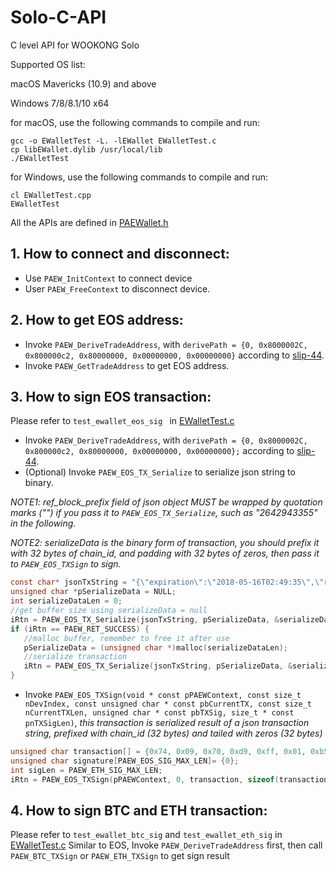 # Solo-C-API
C level API for WOOKONG Solo

Supported OS list:

macOS Mavericks (10.9) and above

Windows 7/8/8.1/10 x64

for macOS, use the following commands to compile and run:
```
gcc -o EWalletTest -L. -lEWallet EWalletTest.c
cp libEWallet.dylib /usr/local/lib
./EWalletTest
```

for Windows, use the following commands to compile and run:
```
cl EWalletTest.cpp
EWalletTest
```

All the APIs are defined in [PAEWallet.h](https://github.com/extropiescom/Solo-C-API/blob/master/PA_EWallet.h)


## 1. How to connect and disconnect:
   - Use `PAEW_InitContext` to connect device
   - User `PAEW_FreeContext` to disconnect device.
## 2. How to get EOS address:
   - Invoke `PAEW_DeriveTradeAddress`, with
   `derivePath = {0, 0x8000002C, 0x800000c2, 0x80000000, 0x00000000, 0x00000000}` according to [slip-44](https://github.com/satoshilabs/slips/blob/master/slip-0044.md).
   - Invoke `PAEW_GetTradeAddress` to get EOS address.
## 3. How to sign EOS transaction:
   Please refer to `test_ewallet_eos_sig ` in [EWalletTest.c](https://github.com/extropiescom/Solo-C-API/blob/master/EWalletTest.c)
   - Invoke `PAEW_DeriveTradeAddress`, with
   `derivePath = {0, 0x8000002C, 0x800000c2, 0x80000000, 0x00000000, 0x00000000};` according to [slip-44](https://github.com/satoshilabs/slips/blob/master/slip-0044.md).
   - (Optional) Invoke `PAEW_EOS_TX_Serialize` to serialize json string to binary.
   
   _NOTE1: ref_block_prefix field of json object MUST be wrapped by quotation marks ("") if you pass it to `PAEW_EOS_TX_Serialize`, such as \"2642943355\" in the following._
   
   _NOTE2: serializeData is the binary form of transaction, you should prefix it with 32 bytes of chain_id, and padding with 32 bytes of zeros, then pass it to `PAEW_EOS_TXSign` to sign._
   
   ```c
   const char* jsonTxString = "{\"expiration\":\"2018-05-16T02:49:35\",\"ref_block_num\":4105,\"ref_block_prefix\":\"2642943355\",\"max_net_usage_words\":0,\"max_cpu_usage_ms\":0,\"delay_sec\":0,\"context_free_actions\":[],\"actions\":[{\"account\":\"eosio\",\"name\":\"newaccount\",\"authorization\":[{\"actor\":\"eosio\",\"permission\":\"active\"}],\"data\":\"0000000000ea30550000000000000e3d01000000010003224c02ca019e9c0c969d2c8006b89275abeeb5b05af68f2cf5f497bd6e1aff6d01000000010000000100038d424cbe81564f1e4338d342a4dc2b70d848d8b026d3f783bc7c8e6c3c6733cf01000000\"}],\"transaction_extensions\":[],\"signatures\":[],\"context_free_data\":[]}";
   unsigned char *pSerializeData = NULL;
   int serializeDataLen = 0;
   //get buffer size using serializeData = null
   iRtn = PAEW_EOS_TX_Serialize(jsonTxString, pSerializeData, &serializeDataLen);
   if (iRtn == PAEW_RET_SUCCESS) {
      //malloc buffer, remember to free it after use
      pSerializeData = (unsigned char *)malloc(serializeDataLen);
      //serialize transaction
      iRtn = PAEW_EOS_TX_Serialize(jsonTxString, pSerializeData, &serializeDataLen);
   }
   ```   
   - Invoke `PAEW_EOS_TXSign(void * const pPAEWContext, const size_t nDevIndex, const unsigned char * const pbCurrentTX, const size_t nCurrentTXLen, unsigned char * const pbTXSig, size_t * const pnTXSigLen)`, 
   _this transaction is serialized result of a json transaction string, prefixed with chain_id (32 bytes) and tailed with zeros (32 bytes)_
   ```c
   unsigned char transaction[] = {0x74, 0x09, 0x70, 0xd9, 0xff, 0x01, 0xb5, 0x04, 0x63, 0x2f, 0xed, 0xe1, 0xad, 0xc3, 0xdf, 0xe5, 0x59, 0x90, 0x41, 0x5e, 0x4f, 0xde, 0x01, 0xe1, 0xb8, 0xf3, 0x15, 0xf8, 0x13, 0x6f, 0x47, 0x6c, 0x14, 0xc2, 0x67, 0x5b, 0x01, 0x24, 0x5f, 0x70, 0x5d, 0xd7, 0x00, 0x00, 0x00, 0x00, 0x01, 0x00, 0xa6, 0x82, 0x34, 0x03, 0xea, 0x30, 0x55, 0x00, 0x00, 0x00, 0x57, 0x2d, 0x3c, 0xcd, 0xcd, 0x01, 0x20, 0x29, 0xc2, 0xca, 0x55, 0x7a, 0x73, 0x57, 0x00, 0x00, 0x00, 0x00, 0xa8, 0xed, 0x32, 0x32, 0x21, 0x20, 0x29, 0xc2, 0xca, 0x55, 0x7a, 0x73, 0x57, 0x90, 0x55, 0x8c, 0x86, 0x77, 0x95, 0x4c, 0x3c, 0x10, 0x27, 0x00, 0x00, 0x00, 0x00, 0x00, 0x00, 0x04, 0x45, 0x4f, 0x53, 0x00, 0x00, 0x00, 0x00, 0x00, 0x00, 0x00, 0x00, 0x00, 0x00, 0x00, 0x00, 0x00, 0x00, 0x00, 0x00, 0x00, 0x00, 0x00, 0x00, 0x00, 0x00, 0x00, 0x00, 0x00, 0x00, 0x00, 0x00, 0x00, 0x00, 0x00, 0x00, 0x00, 0x00, 0x00, 0x00, 0x00, 0x00};
   unsigned char signature[PAEW_EOS_SIG_MAX_LEN]= {0};
   int sigLen = PAEW_ETH_SIG_MAX_LEN;
   iRtn = PAEW_EOS_TXSign(pPAEWContext, 0, transaction, sizeof(transaction), signature, &sigLen);
   ```
 ## 4. How to sign BTC and ETH transaction: 
 Please refer to `test_ewallet_btc_sig` and `test_ewallet_eth_sig` in [EWalletTest.c](https://github.com/extropiescom/Solo-C-API/blob/master/EWalletTest.c)
 Similar to EOS, Invoke `PAEW_DeriveTradeAddress` first, then call `PAEW_BTC_TXSign` or `PAEW_ETH_TXSign` to get sign result


